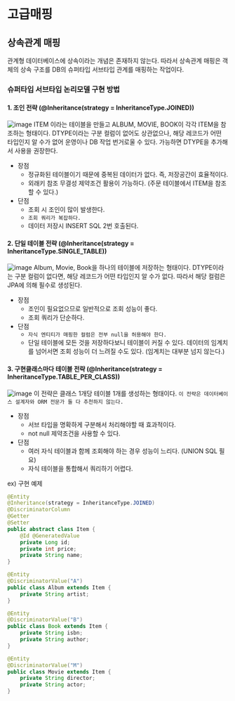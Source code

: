 # 고급매핑

## 상속관계 매핑
관계형 데이터베이스에 상속이라는 개념은 존재하지 않는다. 따라서 상속관계 매핑은 객체의 상속 구조를 DB의 슈퍼타입 서브타입 관계를 매핑하는 작업이다.

### 슈퍼타입 서브타입 논리모델 구현 방법
#### 1. 조인 전략 (@Inheritance(strategy = InheritanceType.JOINED))
![image](https://user-images.githubusercontent.com/22049906/199415292-a9d7f80b-1415-47c4-840f-2c0a4ffc56e7.png)
ITEM 이라는 테이블을 만들고 ALBUM, MOVIE, BOOK이 각각 ITEM을 참조하는 형태이다. 
DTYPE이라는 구분 컬럼이 없어도 상관없으나, 해당 레코드가 어떤 타입인지 알 수가 없어 운영이나 DB 작업 번거로울 수 있다. 가능하면 DTYPE을 추가해서 사용을 권장한다.

- 장점
  - 정규화된 테이블이기 때문에 중복된 데이터가 없다. 즉, 저장공간이 효율적이다.
  - 외래키 참조 무결성 제약조건 활용이 가능하다. (주문 테이블에서 ITEM을 참조할 수 있다.)
- 단점
  - 조회 시 조인이 많이 발생한다.
  - ```조회 쿼리가 복잡하다.```
  - 데이터 저장시 INSERT SQL 2번 호출된다.

#### 2. 단일 테이블 전략 (@Inheritance(strategy = InheritanceType.SINGLE_TABLE))
![image](https://user-images.githubusercontent.com/22049906/199416796-dcbcc6e1-517c-4a89-bd01-90c2bbb89f8f.png)
Album, Movie, Book을 하나의 테이블에 저장하는 형태이다.
DTYPE이라는 구분 컬럼이 없다면, 해당 레코드가 어떤 타입인지 알 수가 없다. 따라서 해당 컬럼은 JPA에 의해 필수로 생성된다.

- 장점
  - 조인이 필요없으므로 일반적으로 조회 성능이 좋다.
  - 조회 쿼리가 단순하다.
- 단점
  - ```자식 엔티티가 매핑한 컬럼은 전부 null을 허용해야 한다.```
  - 단일 테이블에 모든 것을 저장하다보니 테이블이 커질 수 있다. 데이터의 임계치를 넘어서면 조회 성능이 더 느려질 수도 있다. (임계치는 대부분 넘지 않는다.)

#### 3. 구현클래스마다 테이블 전략 (@Inheritance(strategy = InheritanceType.TABLE_PER_CLASS))
![image](https://user-images.githubusercontent.com/22049906/199421062-ac30ca01-84fe-433f-9006-3e6c475e1b15.png)
이 전략은 클래스 1개당 테이블 1개를 생성하는 형태이다. ```이 전략은 데이터베이스 설계자와 ORM 전문가 둘 다 추천하지 않는다.```

- 장점
  - 서브 타입을 명확하게 구분해서 처리해야할 때 효과적이다.
  - not null 제약조건을 사용할 수 있다.
- 단점
  - 여러 자식 테이블과 함께 조회해야 하는 경우 성능이 느리다. (UNION SQL 필요)
  - 자식 테이블을 통합해서 쿼리하기 어렵다.

ex) 구현 예제
```java
@Entity
@Inheritance(strategy = InheritanceType.JOINED)
@DiscriminatorColumn
@Getter
@Setter
public abstract class Item {
    @Id @GeneratedValue
    private Long id;
    private int price;
    private String name;
}

@Entity
@DiscriminatorValue("A")
public class Album extends Item {
    private String artist;
}

@Entity
@DiscriminatorValue("B")
public class Book extends Item {
    private String isbn;
    private String author;
}

@Entity
@DiscriminatorValue("M")
public class Movie extends Item {
    private String director;
    private String actor;
}
```

